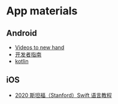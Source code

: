 # App materials

## Android
- [Videos to new hand](https://www.bilibili.com/video/av50954019?p=1)
- [开发者指南](https://developer.android.google.cn/guide?hl=zh-cn)
- [kotlin](https://developer.android.google.cn/kotlin/get-started?hl=zh-cn#kotlin)

## iOS
- [2020 斯坦福（Stanford）Swift 语言教程](https://www.bilibili.com/video/BV1EV411C77B?from=search&seid=11809811544053419087)


